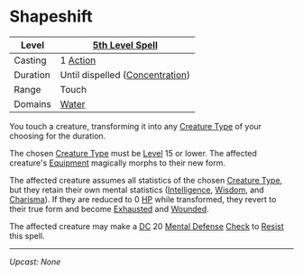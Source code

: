 # Shapeshift

| Level    | [5th Level Spell](5th%20Level%20Spells.md)                               |
| -------- | ------------------------------------------------------------------------- |
| Casting  | 1 [Action](../../../../Game%20Procedures/Core%20Procedures/Action.md)                       |
| Duration | Until dispelled ([Concentration](../../Concentration.md)) |
| Range    | Touch                                                                     |
| Domains  | [Water](../../Spell%20Domains/Water.md)                                |

You touch a creature, transforming it into any [Creature Type](../../../../Resources%20for%20GMs/Creature%20Types/{Creature%20Types}.md) of your choosing for the duration.

The chosen [Creature Type](../../../../Resources%20for%20GMs/Creature%20Types/{Creature%20Types}.md) must be [Level](../../../../Player%20Characters/Derived%20Statistics/Level.md) 15 or lower. The affected creature's [Equipment](../../../../Player%20Characters/Derived%20Statistics/Equipment.md) magically morphs to their new form.

The affected creature assumes all statistics of the chosen [Creature Type](../../../../Resources%20for%20GMs/Creature%20Types/{Creature%20Types}.md), but they retain their own mental statistics ([Intelligence](../../../../Player%20Characters/The%20Ability%20Scores/Intelligence.md), [Wisdom](../../../../Player%20Characters/The%20Ability%20Scores/Wisdom.md), and [Charisma](../../../../Player%20Characters/The%20Ability%20Scores/Charisma.md)). If they are reduced to 0 [HP](../../../../Player%20Characters/Derived%20Statistics/Hit%20Points.md) while transformed, they revert to their true form and become [Exhausted](../../../../Game%20Procedures/Conditions/Exhausted.md) and [Wounded](../../../../Game%20Procedures/Conditions/Wounded.md).

The affected creature may make a [DC](../../../../Game%20Procedures/Core%20Procedures/DC.md) 20 [Mental Defense](../../../../Player%20Characters/Derived%20Statistics/Mental%20Defense.md) [Check](../../../../Game%20Procedures/Core%20Procedures/Check.md) to [Resist](../../Resist.md) this spell.

---
*Upcast: None*
